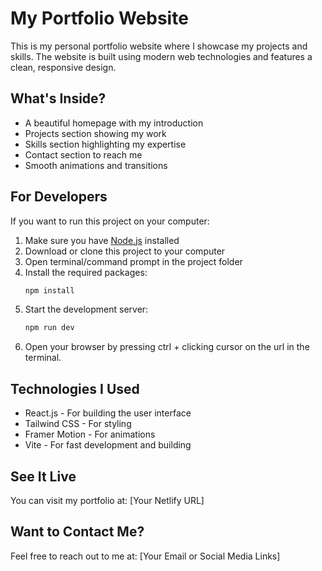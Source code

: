 # My Portfolio Website

This is my personal portfolio website where I showcase my projects and skills. The website is built using modern web technologies and features a clean, responsive design.

## What's Inside?

- A beautiful homepage with my introduction
- Projects section showing my work
- Skills section highlighting my expertise
- Contact section to reach me
- Smooth animations and transitions


## For Developers

If you want to run this project on your computer:

1. Make sure you have [Node.js](https://nodejs.org/) installed
2. Download or clone this project to your computer
3. Open terminal/command prompt in the project folder
4. Install the required packages:
   ```bash
   npm install
   ```
5. Start the development server:
   ```bash
   npm run dev
   ```
6. Open your browser by pressing ctrl + clicking cursor on the url in the terminal.

## Technologies I Used

- React.js - For building the user interface
- Tailwind CSS - For styling
- Framer Motion - For animations
- Vite - For fast development and building

## See It Live

You can visit my portfolio at: [Your Netlify URL]

## Want to Contact Me?

Feel free to reach out to me at: [Your Email or Social Media Links]
